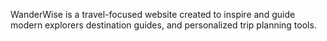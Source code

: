 WanderWise is a travel-focused website created to inspire and guide modern explorers destination guides, and personalized trip planning tools.
